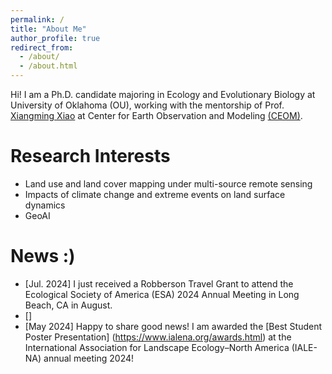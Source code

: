 ```yaml
---
permalink: /
title: "About Me"
author_profile: true
redirect_from: 
  - /about/
  - /about.html
---
```


Hi! I am a Ph.D. candidate majoring in Ecology and Evolutionary Biology at University of Oklahoma (OU), working with the mentorship of Prof. [Xiangming Xiao](https://scholar.google.com/citations?user=71350TcAAAAJ&hl=en) at Center for Earth Observation and Modeling [(CEOM)](https://www.ceom.ou.edu/).

Research Interests
======
 - Land use and land cover mapping under multi-source remote sensing
 - Impacts of climate change and extreme events on land surface dynamics
 - GeoAI

News :)
======
 - [Jul. 2024] I just received a Robberson Travel Grant to attend the Ecological Society of America (ESA) 2024 Annual Meeting in Long Beach, CA in August.
 - []
 - [May 2024] Happy to share good news! I am awarded the [Best Student Poster Presentation] (https://www.ialena.org/awards.html) at the International Association for Landscape Ecology–North America (IALE-NA) annual meeting 2024!
